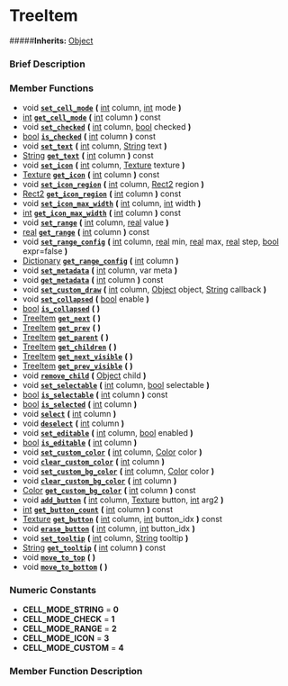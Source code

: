 #  TreeItem  
#####**Inherits:** [Object](class_object)

###  Brief Description  


###  Member Functions 
  * void  **[`set_cell_mode`](#set_cell_mode)**  **(** [int](class_int) column, [int](class_int) mode  **)**
  * [int](class_int)  **[`get_cell_mode`](#get_cell_mode)**  **(** [int](class_int) column  **)** const
  * void  **[`set_checked`](#set_checked)**  **(** [int](class_int) column, [bool](class_bool) checked  **)**
  * [bool](class_bool)  **[`is_checked`](#is_checked)**  **(** [int](class_int) column  **)** const
  * void  **[`set_text`](#set_text)**  **(** [int](class_int) column, [String](class_string) text  **)**
  * [String](class_string)  **[`get_text`](#get_text)**  **(** [int](class_int) column  **)** const
  * void  **[`set_icon`](#set_icon)**  **(** [int](class_int) column, [Texture](class_texture) texture  **)**
  * [Texture](class_texture)  **[`get_icon`](#get_icon)**  **(** [int](class_int) column  **)** const
  * void  **[`set_icon_region`](#set_icon_region)**  **(** [int](class_int) column, [Rect2](class_rect2) region  **)**
  * [Rect2](class_rect2)  **[`get_icon_region`](#get_icon_region)**  **(** [int](class_int) column  **)** const
  * void  **[`set_icon_max_width`](#set_icon_max_width)**  **(** [int](class_int) column, [int](class_int) width  **)**
  * [int](class_int)  **[`get_icon_max_width`](#get_icon_max_width)**  **(** [int](class_int) column  **)** const
  * void  **[`set_range`](#set_range)**  **(** [int](class_int) column, [real](class_real) value  **)**
  * [real](class_real)  **[`get_range`](#get_range)**  **(** [int](class_int) column  **)** const
  * void  **[`set_range_config`](#set_range_config)**  **(** [int](class_int) column, [real](class_real) min, [real](class_real) max, [real](class_real) step, [bool](class_bool) expr=false  **)**
  * [Dictionary](class_dictionary)  **[`get_range_config`](#get_range_config)**  **(** [int](class_int) column  **)**
  * void  **[`set_metadata`](#set_metadata)**  **(** [int](class_int) column, var meta  **)**
  * void  **[`get_metadata`](#get_metadata)**  **(** [int](class_int) column  **)** const
  * void  **[`set_custom_draw`](#set_custom_draw)**  **(** [int](class_int) column, [Object](class_object) object, [String](class_string) callback  **)**
  * void  **[`set_collapsed`](#set_collapsed)**  **(** [bool](class_bool) enable  **)**
  * [bool](class_bool)  **[`is_collapsed`](#is_collapsed)**  **(** **)**
  * [TreeItem](class_treeitem)  **[`get_next`](#get_next)**  **(** **)**
  * [TreeItem](class_treeitem)  **[`get_prev`](#get_prev)**  **(** **)**
  * [TreeItem](class_treeitem)  **[`get_parent`](#get_parent)**  **(** **)**
  * [TreeItem](class_treeitem)  **[`get_children`](#get_children)**  **(** **)**
  * [TreeItem](class_treeitem)  **[`get_next_visible`](#get_next_visible)**  **(** **)**
  * [TreeItem](class_treeitem)  **[`get_prev_visible`](#get_prev_visible)**  **(** **)**
  * void  **[`remove_child`](#remove_child)**  **(** [Object](class_object) child  **)**
  * void  **[`set_selectable`](#set_selectable)**  **(** [int](class_int) column, [bool](class_bool) selectable  **)**
  * [bool](class_bool)  **[`is_selectable`](#is_selectable)**  **(** [int](class_int) column  **)** const
  * [bool](class_bool)  **[`is_selected`](#is_selected)**  **(** [int](class_int) column  **)**
  * void  **[`select`](#select)**  **(** [int](class_int) column  **)**
  * void  **[`deselect`](#deselect)**  **(** [int](class_int) column  **)**
  * void  **[`set_editable`](#set_editable)**  **(** [int](class_int) column, [bool](class_bool) enabled  **)**
  * [bool](class_bool)  **[`is_editable`](#is_editable)**  **(** [int](class_int) column  **)**
  * void  **[`set_custom_color`](#set_custom_color)**  **(** [int](class_int) column, [Color](class_color) color  **)**
  * void  **[`clear_custom_color`](#clear_custom_color)**  **(** [int](class_int) column  **)**
  * void  **[`set_custom_bg_color`](#set_custom_bg_color)**  **(** [int](class_int) column, [Color](class_color) color  **)**
  * void  **[`clear_custom_bg_color`](#clear_custom_bg_color)**  **(** [int](class_int) column  **)**
  * [Color](class_color)  **[`get_custom_bg_color`](#get_custom_bg_color)**  **(** [int](class_int) column  **)** const
  * void  **[`add_button`](#add_button)**  **(** [int](class_int) column, [Texture](class_texture) button, [int](class_int) arg2  **)**
  * [int](class_int)  **[`get_button_count`](#get_button_count)**  **(** [int](class_int) column  **)** const
  * [Texture](class_texture)  **[`get_button`](#get_button)**  **(** [int](class_int) column, [int](class_int) button_idx  **)** const
  * void  **[`erase_button`](#erase_button)**  **(** [int](class_int) column, [int](class_int) button_idx  **)**
  * void  **[`set_tooltip`](#set_tooltip)**  **(** [int](class_int) column, [String](class_string) tooltip  **)**
  * [String](class_string)  **[`get_tooltip`](#get_tooltip)**  **(** [int](class_int) column  **)** const
  * void  **[`move_to_top`](#move_to_top)**  **(** **)**
  * void  **[`move_to_bottom`](#move_to_bottom)**  **(** **)**

###  Numeric Constants  
  * **CELL_MODE_STRING** = **0**
  * **CELL_MODE_CHECK** = **1**
  * **CELL_MODE_RANGE** = **2**
  * **CELL_MODE_ICON** = **3**
  * **CELL_MODE_CUSTOM** = **4**

###  Member Function Description  
